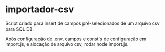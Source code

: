 # importador-csv
Script criado para insert de campos pré-selecionados de um arquivo csv para SQL DB.


Após configuração de .env, campos e const's de configuração em import.js, e alocação de arquivo csv, rodar node import.js.
